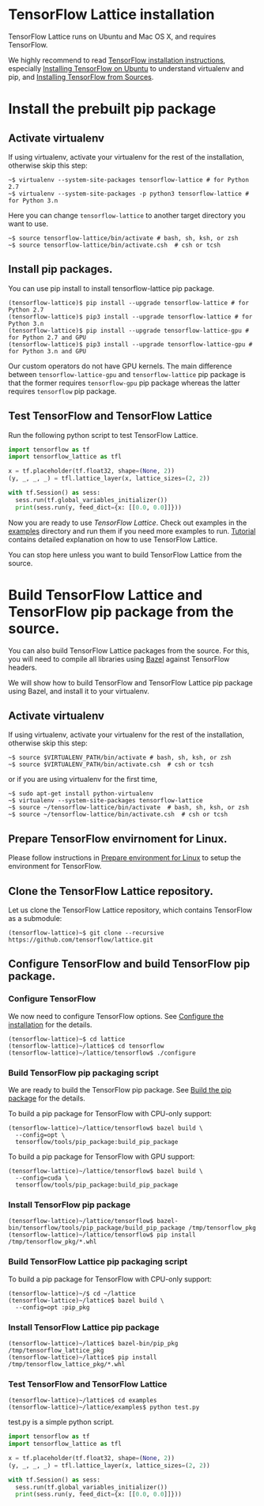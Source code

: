 <!-- Copyright 2017 The TensorFlow Lattice Authors.

Licensed under the Apache License, Version 2.0 (the "License");
you may not use this file except in compliance with the License.
You may obtain a copy of the License at

     http://www.apache.org/licenses/LICENSE-2.0

Unless required by applicable law or agreed to in writing, software
distributed under the License is distributed on an "AS IS" BASIS,
WITHOUT WARRANTIES OR CONDITIONS OF ANY KIND, either express or implied.
See the License for the specific language governing permissions and
limitations under the License.
=============================================================================-->
# TensorFlow Lattice installation

TensorFlow Lattice runs on Ubuntu and Mac OS X, and requires TensorFlow.

We highly recommend to read [TensorFlow installation
instructions](https://www.tensorflow.org/install), especially [Installing
TensorFlow on Ubuntu](https://www.tensorflow.org/install/install_linux) to
understand virtualenv and pip, and [Installing TensorFlow from
Sources](https://www.tensorflow.org/install/install_sources).

# Install the prebuilt pip package

## Activate virtualenv
If using virtualenv, activate your virtualenv for the rest of the installation,
otherwise skip this step:

``` shell
~$ virtualenv --system-site-packages tensorflow-lattice # for Python 2.7
~$ virtualenv --system-site-packages -p python3 tensorflow-lattice # for Python 3.n
```

Here you can change `tensorflow-lattice` to another target directory you want to
use.

```shell
~$ source tensorflow-lattice/bin/activate # bash, sh, ksh, or zsh
~$ source tensorflow-lattice/bin/activate.csh  # csh or tcsh
```

## Install pip packages.
You can use pip install to install tensorflow-lattice pip package.

```shell
(tensorflow-lattice)$ pip install --upgrade tensorflow-lattice # for Python 2.7
(tensorflow-lattice)$ pip3 install --upgrade tensorflow-lattice # for Python 3.n
(tensorflow-lattice)$ pip install --upgrade tensorflow-lattice-gpu # for Python 2.7 and GPU
(tensorflow-lattice)$ pip3 install --upgrade tensorflow-lattice-gpu # for Python 3.n and GPU
```
Our custom operators do not have GPU kernels. The main difference
between `tensorflow-lattice-gpu` and `tensorflow-lattice` pip package is that
the former requires `tensorflow-gpu` pip package whereas the latter requires
`tensorflow` pip package.

## Test TensorFlow and TensorFlow Lattice

Run the following python script to test TensorFlow Lattice.

```python
import tensorflow as tf
import tensorflow_lattice as tfl

x = tf.placeholder(tf.float32, shape=(None, 2))
(y, _, _, _) = tfl.lattice_layer(x, lattice_sizes=(2, 2))

with tf.Session() as sess:
  sess.run(tf.global_variables_initializer())
  print(sess.run(y, feed_dict={x: [[0.0, 0.0]]}))
```

Now you are ready to use *TensorFlow Lattice*. Check out examples in the
[examples](https://github.com/tensorflow/lattice/tree/master/examples) directory
and run them if you need more examples to run.
[Tutorial](g3doc/tutorial/index.md) contains detailed explanation on how to use
TensorFlow Lattice.

You can stop here unless you want to build TensorFlow Lattice from the source.

# Build TensorFlow Lattice and TensorFlow pip package from the source.
You can also build TensorFlow Lattice packages from the source.
For this, you will need to compile all libraries using
[Bazel](https://bazel.build) against TensorFlow headers.


We will show how to build TensorFlow and TensorFlow Lattice pip package using
Bazel, and install it to your virtualenv.

## Activate virtualenv

If using virtualenv, activate your virtualenv for the rest of the installation,
otherwise skip this step:

```shell
~$ source $VIRTUALENV_PATH/bin/activate # bash, sh, ksh, or zsh
~$ source $VIRTUALENV_PATH/bin/activate.csh  # csh or tcsh
```

or if you are using virtualenv for the first time,

```shell
~$ sudo apt-get install python-virtualenv
~$ virtualenv --system-site-packages tensorflow-lattice
~$ source ~/tensorflow-lattice/bin/activate  # bash, sh, ksh, or zsh
~$ source ~/tensorflow-lattice/bin/activate.csh  # csh or tcsh
```
## Prepare TensorFlow envirnoment for Linux.

Please follow instructions in [Prepare environment for
Linux](https://www.tensorflow.org/install/install_sources#prepare_environment_for_linux)
to setup the environment for TensorFlow.

## Clone the TensorFlow Lattice repository.

Let us clone the TensorFlow Lattice repository, which contains TensorFlow as a
submodule:

```shell
(tensorflow-lattice)~$ git clone --recursive https://github.com/tensorflow/lattice.git
```

## Configure TensorFlow and build TensorFlow pip package.

### Configure TensorFlow

We now need to configure TensorFlow options. See [Configure the
installation](https://www.tensorflow.org/install/install_sources#configure_the_installation)
for the details.

```shell
(tensorflow-lattice)~$ cd lattice
(tensorflow-lattice)~/lattice$ cd tensorflow
(tensorflow-lattice)~/lattice/tensorflow$ ./configure
```

### Build TensorFlow pip packaging script

We are ready to build the TensorFlow pip package. See [Build the pip
package](https://www.tensorflow.org/install/install_sources#build_the_pip_package)
for the details.

To build a pip package for TensorFlow with CPU-only support:

```shell
(tensorflow-lattice)~/lattice/tensorflow$ bazel build \
  --config=opt \
  tensorflow/tools/pip_package:build_pip_package
```

To build a pip package for TensorFlow with GPU support:

```shell
(tensorflow-lattice)~/lattice/tensorflow$ bazel build \
  --config=cuda \
  tensorflow/tools/pip_package:build_pip_package
```

### Install TensorFlow pip package

```shell
(tensorflow-lattice)~/lattice/tensorflow$ bazel-bin/tensorflow/tools/pip_package/build_pip_package /tmp/tensorflow_pkg
(tensorflow-lattice)~/lattice/tensorflow$ pip install /tmp/tensorflow_pkg/*.whl
```

### Build TensorFlow Lattice pip packaging script

To build a pip package for TensorFlow with CPU-only support:

```shell
(tensorflow-lattice)~/$ cd ~/lattice
(tensorflow-lattice)~/lattice$ bazel build \
  --config=opt :pip_pkg
```

### Install TensorFlow Lattice pip package

```shell
(tensorflow-lattice)~/lattice$ bazel-bin/pip_pkg /tmp/tensorflow_lattice_pkg
(tensorflow-lattice)~/lattice$ pip install /tmp/tensorflow_lattice_pkg/*.whl
```

### Test TensorFlow and TensorFlow Lattice
```shell
(tensorflow-lattice)~/lattice$ cd examples
(tensorflow-lattice)~/lattice/examples$ python test.py
```

test.py is a simple python script.

```python
import tensorflow as tf
import tensorflow_lattice as tfl

x = tf.placeholder(tf.float32, shape=(None, 2))
(y, _, _, _) = tfl.lattice_layer(x, lattice_sizes=(2, 2))

with tf.Session() as sess:
  sess.run(tf.global_variables_initializer())
  print(sess.run(y, feed_dict={x: [[0.0, 0.0]]}))
```
